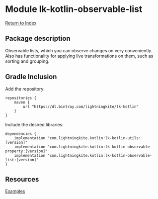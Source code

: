 # Module lk-kotlin-observable-list

[Return to Index](../)

## Package description

Observable lists, which you can observe changes on very conveniently.  Also has functionality for applying live transformations on them, such as sorting and grouping.

## Gradle Inclusion



Add the repository:

```
repositories {
    maven {
        url "https://dl.bintray.com/lightningkite/lk-kotlin"
    }
}
```

Include the desired libraries:

```
dependencies {
    implementation "com.lightningkite.kotlin:lk-kotlin-utils:[version]"
    implementation "com.lightningkite.kotlin:lk-kotlin-observable-property:[version]"
    implementation "com.lightningkite.kotlin:lk-kotlin-observable-list:[version]"
}
```

## Resources

[Examples](https://github.com/lightningkite/lk-kotlin/tree/master/lk-kotlin-observable-list/src/test/kotlin/lk/kotlin/observable/list/example)
